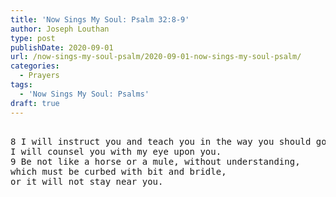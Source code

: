 ```yaml
---
title: 'Now Sings My Soul: Psalm 32:8-9'
author: Joseph Louthan
type: post
publishDate: 2020-09-01
url: /now-sings-my-soul-psalm/2020-09-01-now-sings-my-soul-psalm/
categories:
  - Prayers
tags:
  - 'Now Sings My Soul: Psalms'
draft: true
---
```

<pre>
<div style="font-variant: small-caps;"></div>
8 I will instruct you and teach you in the way you should go; 
I will counsel you with my eye upon you. 
9 Be not like a horse or a mule, without understanding, 
which must be curbed with bit and bridle, 
or it will not stay near you. 
</pre>
